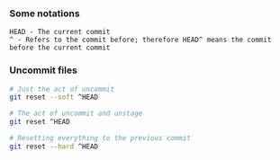 ### Some notations
```
HEAD - The current commit
^ - Refers to the commit before; therefore HEAD^ means the commit before the current commit
```

### Uncommit files
```bash
# Just the act of uncommit 
git reset --soft ^HEAD

# The act of uncommit and unstage
git reset ^HEAD

# Resetting everything to the previous commit
git reset --hard ^HEAD
```